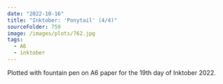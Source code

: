 ```yaml
---
date: "2022-10-16"
title: "Inktober: 'Ponytail' (4/4)"
sourceFolder: 759
image: /images/plots/762.jpg
tags:
  - A6
  - inktober
---
```


Plotted with fountain pen on A6 paper for the 19th day of Inktober 2022.
